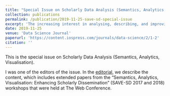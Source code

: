 ```yaml
---
title: "Special Issue on Scholarly Data Analysis (Semantics, Analytics, Visualisation)"
collection: publications
permalink: /publication/2019-11-25-save-sd-special-issue
excerpt: 'The increasing interest in analysing, describing, and improving the research process requires the development of new forms of scholarly data publication and analysis that integrates lessons and approaches from the field of Semantic Technologies, Science of Science, Digital Libraries, and Artificial Intelligence. This editorial summarises the content of the Special Issue on Scholarly Data Analysis (Semantics, Analytics, Visualisation), which aims to showcase some of the most interesting research efforts in the field. This issue includes an extended version of the best papers of the last two editions of the “Semantics, Analytics, Visualisation: Enhancing Scholarly Dissemination” (SAVE-SD 2017 and 2018) workshop at The Web Conference.'
date: 2019-11-25
venue: 'Data Science Journal'
paperurl: 'https://content.iospress.com/journals/data-science/2/1-2'
citation: ''
---
```


This is the special issue on Scholarly Data Analysis (Semantics, Analytics, Visualisation).

I was one of the editors of the issue. In the [editorial](doi.org/10.3233/DS-190023), we describe the content, which includes extended papers from the “Semantics, Analytics, Visualisation: Enhancing Scholarly Dissemination” (SAVE-SD 2017 and 2018) workshops that were held at The Web Conference. 